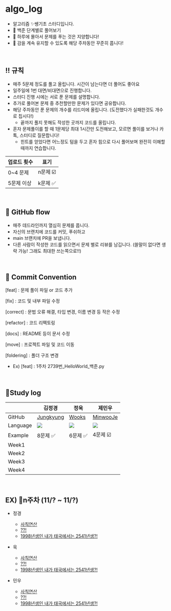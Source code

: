 # algo_log
- 알고리즘 ✨쌩기초 스터디입니다.
- 🐶 백준 단계별로 풀어보기
- 🚨 하루에 몰아서 문제를 푸는 것은 지양합니다!
- 🚨 감을 계속 유지할 수 있도록 해당 주차동안 꾸준히 풉니다!  

&nbsp;
&nbsp;

## ‼️ 규칙

- 매주 5문제 정도를 풀고 올립니다. 시간이 남는다면 더 풀어도 좋아요
- 일주일에 1번 대면/비대면으로 진행합니다.
- 스터디 진행 시에는 서로 푼 문제를 설명합니다.
- 추가로 풀어본 문제 중 추천할만한 문제가 있다면 공유합니다.
- 해당 주차동안 푼 문제의 개수를 리드미에 올립니다. (도전했다가 실패한것도 개수로 칩시다!)
	- 끝까지 풀지 못해도 작성한 곳까지 코드를 올립니다.
- 혼자 문제풀이를 할 때 1문제당 최대 1시간만 도전해보고, 모르면 풀이를 보거나 카톡, 스터디로 질문합니다!
	- 힌트를 얻었다면 어느정도 텀을 두고 혼자 힘으로 다시 풀어보며 완전히 이해할때까지 연습합니다.
 
|업로드 횟수|표기|
|--------|---|
|0~4 문제|n문제 ☑️|
|5문제 이상|k문제 ✅|  

&nbsp;
&nbsp;

## 🐳 GitHub flow
- 매주 데드라인까지 열심히 문제를 풉니다.
- 자신의 브랜치에 코드를 커밋, 푸쉬하고
- main 브랜치에 PR을 보냅니다.
- 다른 사람이 작성한 코드를 읽으면서 문제 별로 리뷰를 남깁니다. (쓸말이 없다면 생략 가능! 그래도 최대한 쓰는쪽으로!!)  

&nbsp;
&nbsp;

## 📍 Commit Convention
[feat] : 문제 풀이 파일 or 코드 추가

[fix] : 코드 및 내부 파일 수정

[correct] : 문법 오류 해결, 타입 변경, 이름 변경 등 작은 수정

[refactor] : 코드 리팩토링

[docs] : README 등이 문서 수정

[move] : 프로젝트 파일 및 코드 이동

[foldering] : 폴더 구조 변경

- Ex) [feat] : 1주차 2739번_HelloWorld_백준.py

&nbsp;
&nbsp;

## 📍Study log

|  |김정경|정욱|제민우|
|------|---|---|---|
|GitHub|[Jungkyung]()|[Wooks]()|[MinwooJe](https://github.com/MinwooJe)|
|Language|<img src="https://img.shields.io/badge/python-3776AB?style=for-the-badge&logo=python&logoColor=white">|<img src="https://img.shields.io/badge/python-3776AB?style=for-the-badge&logo=python&logoColor=white">|<img src="https://img.shields.io/badge/python-3776AB?style=for-the-badge&logo=python&logoColor=white">|
|Example|8문제 ✅|6문제 ✅|4문제 ☑️|
|Week1|  |  |  |
|Week2|  |  |  |
|Week3|  |  |  |
|Week4|  |  |  | 

&nbsp;
&nbsp;

## EX) 📍n주차 (11/? ~ 11/?)
- 정경
    - [사칙연산](https://www.acmicpc.net/problem/10869)
    - [??!](https://www.acmicpc.net/problem/10926)
    - [1998년생인 내가 태국에서는 2541년생?!](https://www.acmicpc.net/problem/18108)

- 욱
    - [사칙연산](https://www.acmicpc.net/problem/10869)
    - [??!](https://www.acmicpc.net/problem/10926)
    - [1998년생인 내가 태국에서는 2541년생?!](https://www.acmicpc.net/problem/18108)
 
- 민우
    - [사칙연산](https://www.acmicpc.net/problem/10869)
    - [??!](https://www.acmicpc.net/problem/10926)
    - [1998년생인 내가 태국에서는 2541년생?!](https://www.acmicpc.net/problem/18108)

